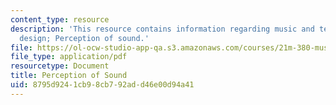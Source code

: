 ```yaml
---
content_type: resource
description: 'This resource contains information regarding music and technology: Sound
  design; Perception of sound.'
file: https://ol-ocw-studio-app-qa.s3.amazonaws.com/courses/21m-380-music-and-technology-sound-design-spring-2016/8795d9241cb98cb792add46e00d94a41_MIT21M_380S16_Lec07.pdf
file_type: application/pdf
resourcetype: Document
title: Perception of Sound
uid: 8795d924-1cb9-8cb7-92ad-d46e00d94a41
---
```

